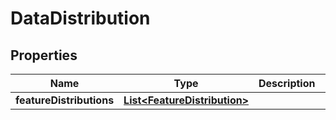 
# DataDistribution

## Properties
Name | Type | Description | Notes
------------ | ------------- | ------------- | -------------
**featureDistributions** | [**List&lt;FeatureDistribution&gt;**](FeatureDistribution.md) |  |  [optional]



